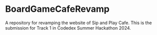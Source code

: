 # BoardGameCafeRevamp
A repository for revamping the website of Sip and Play Cafe. This is the submission for Track 1 in Codedex Summer Hackathon 2024.
